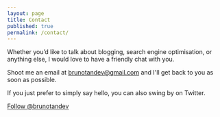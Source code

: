 ```yaml
---
layout: page
title: Contact
published: true
permalink: /contact/
---
```

Whether you’d like to talk about blogging, search engine optimisation, or anything else, I would love to have a friendly chat with you.

Shoot me an email at [brunotandev@gmail.com](mailto:brunotandev@gmail.com) and I'll get back to you as soon as possible.

If you just prefer to simply say hello, you can also swing by on Twitter.

<a href="https://twitter.com/brunotandev" class="twitter-follow-button" data-show-count="false" data-size="large">Follow @brunotandev</a> <script>!function(d,s,id){var js,fjs=d.getElementsByTagName(s)[0],p=/^http:/.test(d.location)?'http':'https';if(!d.getElementById(id)){js=d.createElement(s);js.id=id;js.src=p+'://platform.twitter.com/widgets.js';fjs.parentNode.insertBefore(js,fjs);}}(document, 'script', 'twitter-wjs');</script>
